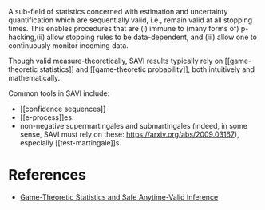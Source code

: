 A sub-field of statistics concerned with estimation and uncertainty quantification which are sequentially valid, i.e., remain valid at all stopping times. This enables procedures that are (i) immune to (many forms of) p-hacking,(ii) allow stopping rules to be data-dependent, and (iii) allow one to continuously monitor incoming data. 

Though valid measure-theoretically, SAVI results typically rely on [[game-theoretic statistics]] and [[game-theoretic probability]], both intuitively and mathematically. 

Common tools in SAVI include: 
- [[confidence sequences]]
- [[e-process]]es. 
- non-negative supermartingales and submartingales (indeed, in some sense, SAVI must rely on these: https://arxiv.org/abs/2009.03167), especially [[test-martingale]]s.  

# References 

- [Game-Theoretic Statistics and Safe Anytime-Valid Inference](https://arxiv.org/pdf/2210.01948.pdf)
